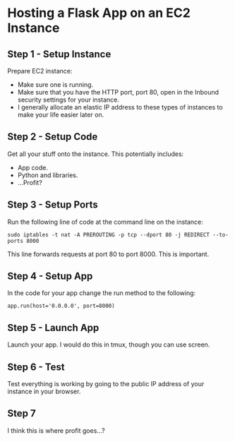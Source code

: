 # Hosting a Flask App on an EC2 Instance

## Step 1 - Setup Instance

Prepare EC2 instance:

* Make sure one is running.
* Make sure that you have the HTTP port, port 80, open in the Inbound security settings for your instance.
* I generally allocate an elastic IP address to these types of instances to make your life easier later on.

## Step 2 - Setup Code

Get all your stuff onto the instance. This potentially includes:

* App code.
* Python and libraries.
* ...Profit?

## Step 3 - Setup Ports

Run the following line of code at the command line on the instance:

```
sudo iptables -t nat -A PREROUTING -p tcp --dport 80 -j REDIRECT --to-ports 8000
```

This line forwards requests at port 80 to port 8000. This is important.

## Step 4 - Setup App

In the code for your app change the run method to the following:

```
app.run(host='0.0.0.0', port=8000)
```

## Step 5 - Launch App

Launch your app. I would do this in tmux, though you can use screen.

## Step 6 - Test

Test everything is working by going to the public IP address of your instance in your browser.

## Step 7

I think this is where profit goes...?
